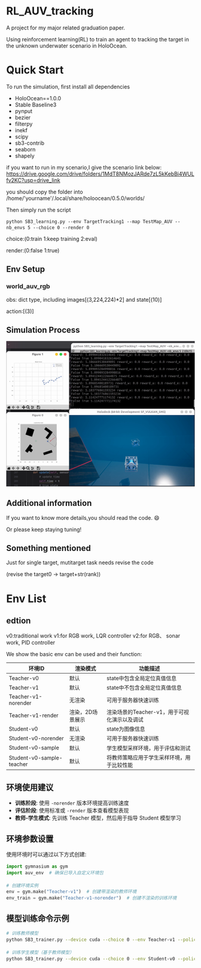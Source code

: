 # RL_AUV_tracking

A project for my major related graduation paper.

Using reinforcement learning(RL) to train an agent to tracking the target in the unknown underwater scenario in HoloOcean.

# Quick Start

To run the simulation, first install all dependencies

- HoloOcean==1.0.0
- Stable Baseline3
- pynput
- bezier
- filterpy
- inekf
- scipy
- sb3-contrib
- seaborn
- shapely

if you want to run in my scenario,I give the scenario link below:
https://drive.google.com/drive/folders/1MdT8NMozJARde7zL5kKebBi4WULfv2KC?usp=drive_link

you should copy the folder into /home/'yourname'/.local/share/holoocean/0.5.0/worlds/

Then simply run the script
```
python SB3_learning.py --env TargetTracking1 --map TestMap_AUV --nb_envs 5 --choice 0 --render 0 
```
choice:(0:train 1:keep training 2:eval)

render:(0:false 1:true)

## Env Setup
### world_auv_rgb
obs: dict type, including 
images[(3,224,224)*2] and state[(10)]

action:[(3)]

## Simulation Process

![simulation](config/simulation.png)

## Additional information

If you want to know more details,you should read the code.
:smile: 

Or please keep staying tuning!

## Something mentioned

Just for single target, mutitarget task needs revise the code

(revise the target0 -> target+str(rank))

# Env List
## edtion
v0:traditional work
v1:for RGB work, LQR controller
v2:for RGB、 sonar work, PID controller

We show the basic env can be used and their function:

| 环境ID | 渲染模式 | 功能描述 |
|--------|----------|---------|
| Teacher-v0 | 默认 | state中包含全局定位真值信息 |
| Teacher-v1 | 默认 | state中不包含全局定位真值信息 |
| Teacher-v1-norender | 无渲染 | 可用于服务器快速训练 |
| Teacher-v1-render | 渲染，2D场景展示 | 渲染场景的Teacher-v1，用于可视化演示以及调试 |
| Student-v0 | 默认 | state为图像信息 |
| Student-v0-norender | 无渲染 | 可用于服务器快速训练 |
| Student-v0-sample | 默认 | 学生模型采样环境，用于评估和测试 |
| Student-v0-sample-teacher | 默认 | 将教师策略应用于学生采样环境，用于比较性能 |

## 环境使用建议

- **训练阶段**: 使用 `-norender` 版本环境提高训练速度
- **评估阶段**: 使用标准或 `-render` 版本查看模型表现
- **教师-学生模式**: 先训练 Teacher 模型，然后用于指导 Student 模型学习

## 环境参数设置

使用环境时可以通过以下方式创建:

```python
import gymnasium as gym
import auv_env  # 确保已导入自定义环境包

# 创建环境实例
env = gym.make("Teacher-v1")  # 创建带渲染的教师环境
env_train = gym.make("Teacher-v1-norender")  # 创建不渲染的训练环境
```

## 模型训练命令示例

```bash
# 训练教师模型
python SB3_trainer.py --device cuda --choice 0 --env Teacher-v1 --policy SAC --render 0

# 训练学生模型（基于教师模型）
python SB3_trainer.py --device cuda --choice 0 --env Student-v0 --policy PPO --render 0
```